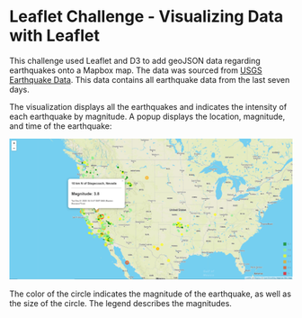 # Leaflet Challenge - Visualizing Data with Leaflet

This challenge used Leaflet and D3 to add geoJSON data regarding earthquakes onto a Mapbox map. The data was sourced from [USGS Earthquake Data](https://earthquake.usgs.gov/earthquakes/feed/v1.0/geojson.php). This data contains all earthquake data from the last seven days. 

The visualization displays all the earthquakes and indicates the intensity of each earthquake by magnitude. A popup displays the location, magnitude, and time of the earthquake:

![alt text](https://github.com/Lbrady1025/leaflet-challenge/blob/main/screenshot1.PNG "Screenshot of Map")

The color of the circle indicates the magnitude of the earthquake, as well as the size of the circle. The legend describes the magnitudes.
